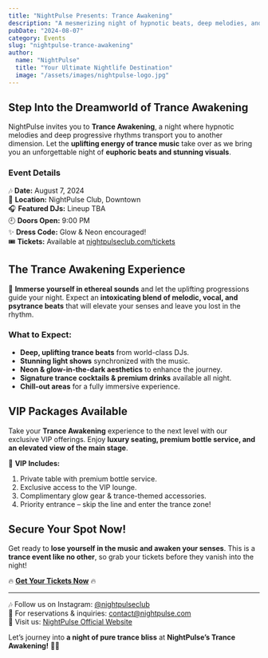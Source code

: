 ```yaml
---
title: "NightPulse Presents: Trance Awakening"
description: "A mesmerizing night of hypnotic beats, deep melodies, and euphoric vibes at NightPulse!"
pubDate: "2024-08-07"
category: Events
slug: "nightpulse-trance-awakening"
author:
  name: "NightPulse"
  title: "Your Ultimate Nightlife Destination"
  image: "/assets/images/nightpulse-logo.jpg"
---
```


## Step Into the Dreamworld of Trance Awakening

NightPulse invites you to **Trance Awakening**, a night where hypnotic melodies and deep progressive rhythms transport you to another dimension. Let the **uplifting energy of trance music** take over as we bring you an unforgettable night of **euphoric beats and stunning visuals**.

### Event Details

🎶 **Date:** August 7, 2024  
📍 **Location:** NightPulse Club, Downtown  
🎧 **Featured DJs:** Lineup TBA  
🕘 **Doors Open:** 9:00 PM  
✨ **Dress Code:** Glow & Neon encouraged!  
🎟 **Tickets:** Available at [nightpulseclub.com/tickets](#)  

## The Trance Awakening Experience

🌌 **Immerse yourself in ethereal sounds** and let the uplifting progressions guide your night. Expect an **intoxicating blend of melodic, vocal, and psytrance beats** that will elevate your senses and leave you lost in the rhythm.

### What to Expect:
- **Deep, uplifting trance beats** from world-class DJs.
- **Stunning light shows** synchronized with the music.
- **Neon & glow-in-the-dark aesthetics** to enhance the journey.
- **Signature trance cocktails & premium drinks** available all night.
- **Chill-out areas** for a fully immersive experience.

## VIP Packages Available

Take your **Trance Awakening** experience to the next level with our exclusive VIP offerings. Enjoy **luxury seating, premium bottle service, and an elevated view of the main stage**.

🌠 **VIP Includes:**
1. Private table with premium bottle service.
2. Exclusive access to the VIP lounge.
3. Complimentary glow gear & trance-themed accessories.
4. Priority entrance – skip the line and enter the trance zone!

## Secure Your Spot Now!

Get ready to **lose yourself in the music and awaken your senses**. This is a **trance event like no other**, so grab your tickets before they vanish into the night!

🔥 **[Get Your Tickets Now](#)** 🔥

---

🎶 Follow us on Instagram: [@nightpulseclub](#)  
📩 For reservations & inquiries: contact@nightpulse.com  
📍 Visit us: [NightPulse Official Website](#)  

Let’s journey into **a night of pure trance bliss** at **NightPulse’s Trance Awakening!** 🌌🎶


